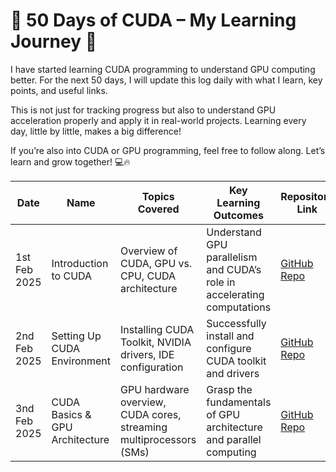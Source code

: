 # 🚀 50 Days of CUDA – My Learning Journey 🎯
I have started learning CUDA programming to understand GPU computing better. For the next 50 days, I will update this log daily with what I learn, key points, and useful links.

This is not just for tracking progress but also to understand GPU acceleration properly and apply it in real-world projects. Learning every day, little by little, makes a big difference!

If you’re also into CUDA or GPU programming, feel free to follow along. Let’s learn and grow together! 💻🔥

<div align="center">

  | Date       |  Name                |Topics Covered  |Key Learning Outcomes   | Repository Link                          | _Status_                         |
|------------|--------------------------|--------|----------|--------------------------------|------------------------------------|
| 1st Feb 2025 | Introduction to CUDA  |Overview of CUDA, GPU vs. CPU, CUDA architecture  |Understand GPU parallelism and CUDA’s role in accelerating computations            | [GitHub Repo](Day1/day1.md) |Completed🎉                        |
| 2nd Feb 2025 | Setting Up CUDA Environment | Installing CUDA Toolkit, NVIDIA drivers, IDE configuration|Successfully install and configure CUDA toolkit and drivers                 | [GitHub Repo](Day2/Day2.md) |Completed🎉
| 3nd Feb 2025 | CUDA Basics & GPU Architecture | GPU hardware overview, CUDA cores, streaming multiprocessors (SMs)|Grasp the fundamentals of GPU architecture and parallel computing                 | [GitHub Repo]() |In Progress 🚧
</div>
